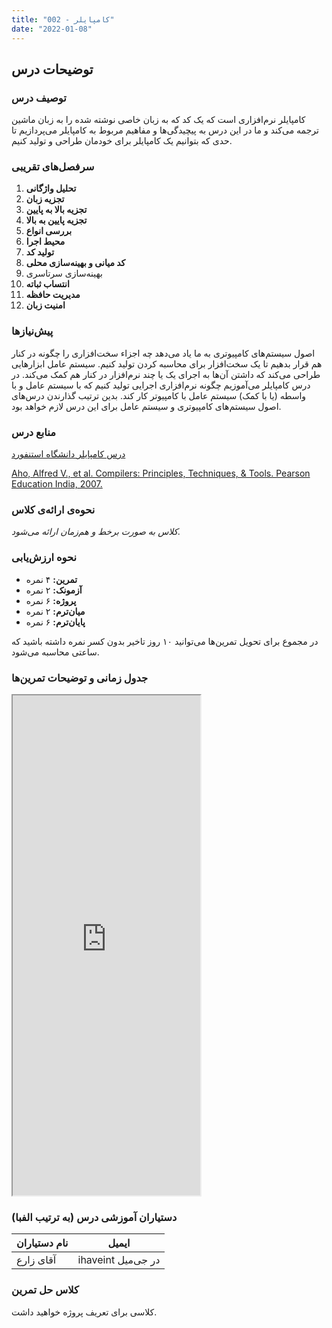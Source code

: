 ```yaml
---
title: "کامپایلر - 002"
date: "2022-01-08"
---
```


## توضیحات درس

### توصیف درس

کامپایلر نرم‌افزاری است که یک کد که به زبان خاصی نوشته شده را به زبان ماشین ترجمه می‌کند و ما در این درس به پیچیدگی‌ها و مفاهیم مربوط به کامپایلر می‌پردازیم تا حدی که بتوانیم یک کامپایلر برای خودمان طراحی و تولید کنیم.

### سرفصل‌های تقریبی

1. **تحلیل واژگانی**
2. **تجزیه زبان**
3. **تجزیه بالا به پایین**
4. **تجزیه پایین به بالا**
5. **بررسی انواع**
6. **محیط اجرا**
7. **تولید کد**
8. **کد میانی و بهینه‌سازی محلی**
9. بهینه‌سازی سرتاسری
10. **انتساب ثباته**
11. **مدیریت حافظه**
12. **امنیت زبان**

### پیش‌نیازها

اصول سیستم‌های کامپیوتری به ما یاد می‌دهد چه اجزاء سخت‌افزاری را چگونه در کنار هم قرار بدهیم تا یک سخت‌افزار برای محاسبه کردن تولید کنیم. سیستم عامل ابزارهایی طراحی می‌کند که داشتن آن‌ها به اجرای یک یا چند نرم‌افزار در کنار هم کمک می‌کند. در درس کامپایلر می‌آموزیم چگونه نرم‌افزاری اجرایی تولید کنیم که با سیستم عامل و با واسطه (یا با کمک) سیستم عامل با کامپیوتر کار کند. بدین ترتیب گذارندن درس‌های اصول سیستم‌های کامپیوتری و سیستم عامل برای این درس لازم خواهد بود.

### منابع درس

[درس کامپایلر دانشگاه استنفورد](https://web.stanford.edu/class/archive/cs/cs143/cs143.1128/)

[Aho, Alfred V., et al. Compilers: Principles, Techniques, & Tools. Pearson Education India, 2007.](https://www.amazon.com/Compilers-Principles-Techniques-Tools-2nd/dp/0321486811)

### نحوه‌ی ارائه‌ی کلاس

_کلاس به صورت برخط و هم‌زمان ارائه می‌شود._

### نحوه ارزش‌یابی

- **تمرین:** ۴ نمره
- **آزمونک:** ۲ نمره
- **پروژه:** ۶ نمره
- **میان‌ترم:** ۲ نمره
- **پایان‌ترم:** ۶ نمره

در مجموع برای تحویل تمرین‌ها می‌توانید ۱۰ روز تاخیر بدون کسر نمره داشته باشید که ساعتی محاسبه می‌شود.

### جدول زمانی و توضیحات تمرین‌ها

<iframe src="https://docs.google.com/spreadsheets/d/e/2PACX-1vTh9LBE-HqAMJoh6p9sJ3Uok4m__xL6g9xz80l-g0LrfWjFj_1FMWiCAQIj3Nm2fZf8VFyCOFmL0dRE/pubhtml?gid=0&amp;single=true&amp;widget=true&amp;headers=false" style="font-family: Tahoma; height: 600pt;"></iframe>

### دستیاران آموزشی درس (به ترتیب الفبا)

| نام دستیاران | ایمیل |
| --- | --- |
| آقای زارع | ihaveint در جی‌میل |

### کلاس حل تمرین

کلاسی برای تعریف پروژه خواهید داشت.
